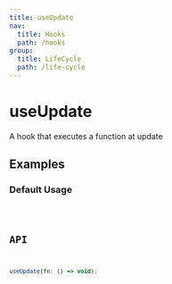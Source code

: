 ```yaml
---
title: useUpdate
nav:
  title: Hooks
  path: /hooks
group:
  title: LifeCycle
  path: /life-cycle
---
```


# useUpdate

A hook that executes a function at update

## Examples

### Default Usage

<code src="./demo/demo1.tsx" />

## API

```javascript
useUpdate(fn: () => void);
```
